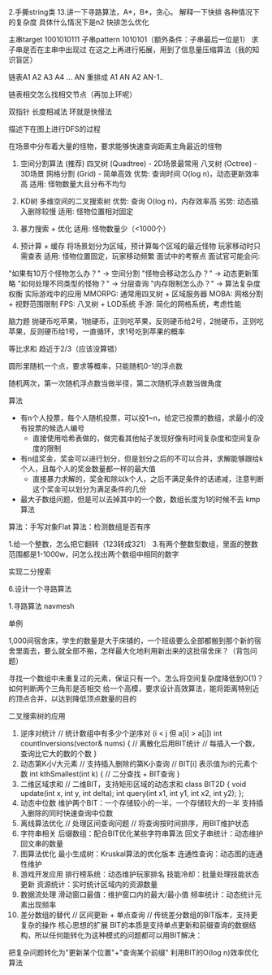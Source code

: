 2.手撕string类
13.讲一下寻路算法，A*，B*，贪心。
解释一下快排 各种情况下的复杂度
具体什么情况下是n2
快排怎么优化

主串target 1001010111 子串pattern 1010101（额外条件：子串最后一位是1）
求子串是否在主串中出现过
在这之上再进行拓展，用到了信息量压缩算法（我的知识盲区）

链表A1 A2 A3 A4 ... AN
重排成 A1 AN A2 AN-1..

链表相交怎么找相交节点（再加上环呢）

双指针
长度相减法
环就是快慢法

描述下在图上进行DFS的过程

在场景中分布着大量的怪物，要求能够快速查询距离主角最近的怪物

1. 空间分割算法 (推荐)
四叉树 (Quadtree) - 2D场景最常用
八叉树 (Octree) - 3D场景
网格分割 (Grid) - 简单高效
优势: 查询时间 O(log n)，动态更新效率高
适用: 怪物数量大且分布不均匀

2. KD树
多维空间的二叉搜索树
优势: 查询 O(log n)，内存效率高
劣势: 动态插入删除较慢
适用: 怪物位置相对固定
3. 暴力搜索 + 优化
适用: 怪物数量少（<1000个）

4. 预计算 + 缓存
将场景划分为区域，预计算每个区域的最近怪物
玩家移动时只需查表
适用: 怪物位置固定，玩家移动频繁
面试中的考察点
面试官可能会问:

"如果有10万个怪物怎么办？" → 空间分割
"怪物会移动怎么办？" → 动态更新策略
"如何处理不同类型的怪物？" → 分层查询
"内存限制怎么办？" → 算法复杂度权衡
实际游戏中的应用
MMORPG: 通常用四叉树 + 区域服务器
MOBA: 网格分割 + 视野范围限制
FPS: 八叉树 + LOD系统
手游: 简化的网格系统，考虑性能

脑力题
抛硬币吃苹果，1抛硬币，正则吃苹果，反则硬币给2号，2抛硬币，正则吃苹果，反则硬币给1号，一直循环，求1号吃到苹果的概率

等比求和 趋近于2/3（应该没算错）

圆形里随机一个点，要求等概率，只能随机0-1的浮点数

随机两次，第一次随机浮点数当做半径，第二次随机浮点数当做角度

算法
- 有n个人投票，每个人随机投票，可以投1~n，给定已投票的数组，求最小的没有投票的候选人编号
    - 直接使用哈希表做的，做完看其他帖子发现好像有时间复杂度和空间复杂度的限制
- 有n组奖金，奖金可以进行划分，但是划分之后的不可以合并，求解能够跟给k个人，且每个人的奖金数量都一样的最大值
    - 直接暴力求解的，奖金和除以k个人，之后不满足条件的话递减，注意判断这个奖金可以划分为满足条件的几份
- 最大子数组问题，但是可以去掉其中的一个数，数组长度为1的时候不去
kmp算法

算法：手写对象Flat
算法：检测数组是否有序

1.给一个整数，怎么把它翻转（123转成321）
3.有两个整数型数组，里面的整数范围都是1-1000w，问怎么找出两个数组中相同的数字

实现二分搜索

6.设计一个寻路算法

1.寻路算法 navmesh

单例

1,000间宿舍床，学生的数量是大于床铺的，一个班级要么全部都搬到那个新的宿舍里面去，要么就全部不搬，怎样最大化地利用新出来的这批宿舍床？（背包问题）

寻找一个数组中未重复过的元素，保证只有一个。怎么将空间复杂度降低到O(1)？
如何判断两个三角形是否相交
给一个高模，要求设计高效算法，能将距离特别近的顶点合并，以达到降低顶点数量的目的

二叉搜索树的应用

1. 逆序对统计
// 统计数组中有多少个逆序对 (i < j 但 a[i] > a[j])
int countInversions(vector<int>& nums) {
    // 离散化后用BIT统计
    // 每插入一个数，查询比它大的数的个数
}
2. 动态第K小/大元素
// 支持插入删除的第K小查询
// BIT[i] 表示值为i的元素个数
int kthSmallest(int k) {
    // 二分查找 + BIT查询
}
3. 二维区域求和
// 二维BIT，支持矩形区域的动态求和
class BIT2D {
    void update(int x, int y, int delta);
    int query(int x1, int y1, int x2, int y2);
};
4. 动态中位数
维护两个BIT：一个存储较小的一半，一个存储较大的一半
支持插入删除的同时快速查询中位数
5. 离线算法优化
// 处理区间查询问题
// 将查询按时间排序，用BIT维护状态
6. 字符串相关
后缀数组：配合BIT优化某些字符串算法
回文子串统计：动态维护回文串的数量
7. 图算法优化
最小生成树：Kruskal算法的优化版本
连通性查询：动态图的连通性维护
8. 游戏开发应用
排行榜系统：动态维护玩家排名
技能冷却：批量处理技能状态更新
资源统计：实时统计区域内的资源数量
9. 数据流处理
滑动窗口最值：维护窗口内的最大/最小值
频率统计：动态统计元素出现频率
10. 差分数组的替代
// 区间更新 + 单点查询
// 传统差分数组的BIT版本，支持更复杂的操作
核心思想的扩展
BIT的本质是支持单点更新和前缀查询的数据结构，所以任何能转化为这种模式的问题都可以用BIT解决：

把复杂问题转化为"更新某个位置"+"查询某个前缀"
利用BIT的O(log n)效率优化算法